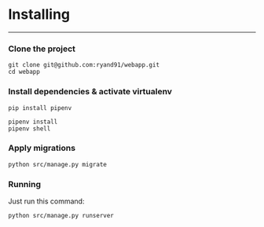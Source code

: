 # Installing
---

### Clone the project

```
git clone git@github.com:ryand91/webapp.git
cd webapp
```

### Install dependencies & activate virtualenv

```
pip install pipenv

pipenv install
pipenv shell
```

### Apply migrations

```
python src/manage.py migrate
```

### Running

Just run this command:

```
python src/manage.py runserver
```